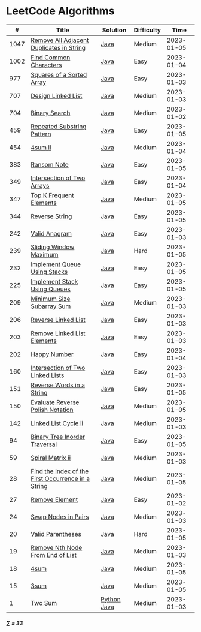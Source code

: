 # LeetCode Algorithms

| # | Title | Solution | Difficulty | Time |
| --- | ----- | -------- | -------- | -------- |
 | 1047 | [Remove All Adjacent Duplicates in String](https://leetcode.com/problems/remove-all-adjacent-duplicates-in-string/) | [Java](./algorithms/java/1047.remove-all-adjacent-duplicates-in-string.java) | Medium | 2023-01-05 |
 | 1002 | [Find Common Characters](https://leetcode.com/problems/find-common-characters/) | [Java](./algorithms/java/1002.find-common-characters.java) | Easy | 2023-01-04 |
 | 977 | [Squares of a Sorted Array](https://leetcode.com/problems/squares-of-a-sorted-array/) | [Java](./algorithms/java/977.squares-of-a-sorted-array.java) | Easy | 2023-01-03 |
 | 707 | [Design Linked List](https://leetcode.com/problems/design-linked-list/) | [Java](./algorithms/java/707.design-linked-list.java) | Medium | 2023-01-03 |
 | 704 | [Binary Search](https://leetcode.com/problems/binary-search/) | [Java](./algorithms/java/704.binary-search.java) | Medium | 2023-01-02 |
 | 459 | [Repeated Substring Pattern](https://leetcode.com/problems/repeated-substring-pattern/) | [Java](./algorithms/java/459.repeated-substring-pattern.java) | Easy | 2023-01-05 |
 | 454 | [4sum ii](https://leetcode.com/problems/4sum-ii/) | [Java](./algorithms/java/454.4sum-ii.java) | Medium | 2023-01-04 |
 | 383 | [Ransom Note](https://leetcode.com/problems/ransom-note/) | [Java](./algorithms/java/383.ransom-note.java) | Easy | 2023-01-05 |
 | 349 | [Intersection of Two Arrays](https://leetcode.com/problems/intersection-of-two-arrays/) | [Java](./algorithms/java/349.intersection-of-two-arrays.java) | Easy | 2023-01-04 |
 | 347 | [Top K Frequent Elements](https://leetcode.com/problems/top-k-frequent-elements/) | [Java](./algorithms/java/347.top-k-frequent-elements.java) | Medium | 2023-01-05 |
 | 344 | [Reverse String](https://leetcode.com/problems/reverse-string/) | [Java](./algorithms/java/344.reverse-string.java) | Easy | 2023-01-05 |
 | 242 | [Valid Anagram](https://leetcode.com/problems/valid-anagram/) | [Java](./algorithms/java/242.valid-anagram.java) | Easy | 2023-01-03 |
 | 239 | [Sliding Window Maximum](https://leetcode.com/problems/sliding-window-maximum/) | [Java](./algorithms/java/239.sliding-window-maximum.java) | Hard | 2023-01-05 |
 | 232 | [Implement Queue Using Stacks](https://leetcode.com/problems/implement-queue-using-stacks/) | [Java](./algorithms/java/232.implement-queue-using-stacks.java) | Easy | 2023-01-05 |
 | 225 | [Implement Stack Using Queues](https://leetcode.com/problems/implement-stack-using-queues/) | [Java](./algorithms/java/225.implement-stack-using-queues.java) | Easy | 2023-01-05 |
 | 209 | [Minimum Size Subarray Sum](https://leetcode.com/problems/minimum-size-subarray-sum/) | [Java](./algorithms/java/209.minimum-size-subarray-sum.java) | Medium | 2023-01-03 |
 | 206 | [Reverse Linked List](https://leetcode.com/problems/reverse-linked-list/) | [Java](./algorithms/java/206.reverse-linked-list.java) | Easy | 2023-01-03 |
 | 203 | [Remove Linked List Elements](https://leetcode.com/problems/remove-linked-list-elements/) | [Java](./algorithms/java/203.remove-linked-list-elements.java) | Easy | 2023-01-03 |
 | 202 | [Happy Number](https://leetcode.com/problems/happy-number/) | [Java](./algorithms/java/202.happy-number.java) | Easy | 2023-01-04 |
 | 160 | [Intersection of Two Linked Lists](https://leetcode.com/problems/intersection-of-two-linked-lists/) | [Java](./algorithms/java/160.intersection-of-two-linked-lists.java) | Easy | 2023-01-03 |
 | 151 | [Reverse Words in a String](https://leetcode.com/problems/reverse-words-in-a-string/) | [Java](./algorithms/java/151.reverse-words-in-a-string.java) | Easy | 2023-01-05 |
 | 150 | [Evaluate Reverse Polish Notation](https://leetcode.com/problems/evaluate-reverse-polish-notation/) | [Java](./algorithms/java/150.evaluate-reverse-polish-notation.java) | Medium | 2023-01-05 |
 | 142 | [Linked List Cycle ii](https://leetcode.com/problems/linked-list-cycle-ii/) | [Java](./algorithms/java/142.linked-list-cycle-ii.java) | Medium | 2023-01-03 |
 | 94 | [Binary Tree Inorder Traversal](https://leetcode.com/problems/binary-tree-inorder-traversal/) | [Java](./algorithms/java/94.binary-tree-inorder-traversal.java) | Easy | 2023-01-05 |
 | 59 | [Spiral Matrix ii](https://leetcode.com/problems/spiral-matrix-ii/) | [Java](./algorithms/java/59.spiral-matrix-ii.java) | Medium | 2023-01-03 |
 | 28 | [Find the Index of the First Occurrence in a String](https://leetcode.com/problems/find-the-index-of-the-first-occurrence-in-a-string/) | [Java](./algorithms/java/28.find-the-index-of-the-first-occurrence-in-a-string.java) | Medium | 2023-01-05 |
 | 27 | [Remove Element](https://leetcode.com/problems/remove-element/) | [Java](./algorithms/java/27.remove-element.java) | Easy | 2023-01-02 |
 | 24 | [Swap Nodes in Pairs](https://leetcode.com/problems/swap-nodes-in-pairs/) | [Java](./algorithms/java/24.swap-nodes-in-pairs.java) | Medium | 2023-01-03 |
 | 20 | [Valid Parentheses](https://leetcode.com/problems/valid-parentheses/) | [Java](./algorithms/java/20.valid-parentheses.java) | Hard | 2023-01-05 |
 | 19 | [Remove Nth Node From End of List](https://leetcode.com/problems/remove-nth-node-from-end-of-list/) | [Java](./algorithms/java/19.remove-nth-node-from-end-of-list.java) | Medium | 2023-01-03 |
 | 18 | [4sum](https://leetcode.com/problems/4sum/) | [Java](./algorithms/java/18.4sum.java) | Medium | 2023-01-05 |
 | 15 | [3sum](https://leetcode.com/problems/3sum/) | [Java](./algorithms/java/15.3sum.java) | Medium | 2023-01-05 |
 | 1 | [Two Sum](https://leetcode.com/problems/two-sum/) | [Python](./algorithms/python/1.two-sum.py) [Java](./algorithms/java/1.two-sum.java) | Medium | 2023-01-03 |

##### ∑ = 33